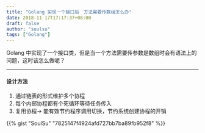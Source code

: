 ```yaml
---
title: "Golang 实现一个接口后　方法需要传数组怎么办"
date: 2018-11-17T17:17:37+08:00
draft: false
author: "soulsu"
tags: ["Golang"]
---
```



Golang 中实现了一个接口类，但是当一个方法需要传参数是数组时会有语法上的问题，这时该怎么做呢？

<!--more-->

---



#### 设计方法

1. 通过链表的形式维护多个协程
2. 每个内部协程都有个死循环等待任务传入
3. 复用协程-> 能有效节约程序调用切换，节约系统创建协程的开销


{{% gist "SoulSu" "7825147f4924afd727bb7ba89fb952f8" %}}

